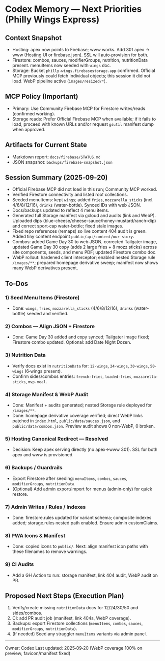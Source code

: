 # Codex Memory — Next Priorities (Philly Wings Express)

## Context Snapshot
- Hosting: apex now points to Firebase; www works. Add 301 apex → www (Hosting UI or firebase.json). SSL will auto‑provision for both.
- Firestore: combos, sauces, modifierGroups, nutrition, nutritionData present. menuItems now seeded with `wings` doc.
- Storage: Bucket `philly-wings.firebasestorage.app` confirmed. Official MCP previously could fetch individual objects; this session it did not load. WebP pipeline active (`images/resized/*`).

## MCP Policy (Important)
- Primary: Use Community Firebase MCP for Firestore writes/reads (confirmed working).
- Storage reads: Prefer Official Firebase MCP when available; if it fails to load, proceed with known URLs and/or request `gsutil` manifest dump when approved.

## Artifacts for Current State
- Markdown report: `docs/firebase/STATUS.md`
- JSON snapshot: `backups/firebase-snapshot.json`

## Session Summary (2025‑09‑20)
- Official Firebase MCP did not load in this run; Community MCP worked.
- Verified Firestore connectivity and listed root collections.
- Seeded menuItems: kept `wings`; added `fries`, `mozzarella_sticks` (incl. 4/6/8/12/16), `drinks` (water-bottle). Synced IDs with web JSON.
- Docs/backups updated to reflect 4 menu items.
- Generated full Storage manifest via gcloud and audits (link and WebP). Uploaded dips (blue-cheese/cheese-sauce/honey-mustard/ranch-dip) and correct sport‑cap water-bottle; fixed stale images.
- Fixed repo references (remaps) so live content 404 audit is green. Added tiny content endpoint `public/api/content/our-story`.
- Combos: added Game Day 30 to web JSON, corrected Tailgater image, updated Game Day 30 copy (adds 2 large fries + 8 mozz sticks) across site components, seeds, and menu PDF; updated Firestore combo doc.
- WebP rollout: hardened client interceptor; enabled nested Storage rule `/images/**`; prepared homepage derivative sweep; manifest now shows many WebP derivatives present.

## To‑Dos

### 1) Seed Menu Items (Firestore)
- Done: `wings`, `fries`, `mozzarella_sticks` (4/6/8/12/16), `drinks` (water-bottle) seeded and verified.

### 2) Combos — Align JSON + Firestore
- Done: Game Day 30 added and copy synced; Tailgater image fixed; Firestore combo updated. Optional: add Date Night Dozen.

### 3) Nutrition Data
- Verify docs exist in `nutritionData` for: `12-wings`, `24-wings`, `30-wings`, `50-wings` (6‑wings present).
- Confirm sides/combos entries: `french-fries`, `loaded-fries`, `mozzarella-sticks`, `mvp-meal`.

### 4) Storage Manifest & WebP Audit
- Done: Manifest + audits generated; nested Storage rule deployed for `/images/**`.
- Done: homepage derivative coverage verified; direct WebP links patched in `index.html`, `public/data/sauces.json`, and `public/data/combos.json`. Preview audit shows 0 non‑WebP, 0 broken.

### 5) Hosting Canonical Redirect — Resolved
- Decision: Keep apex serving directly (no apex→www 301). SSL for both apex and www is provisioned.

### 6) Backups / Guardrails
- Export Firestore after seeding: `menuItems`, `combos`, `sauces`, `modifierGroups`, `nutritionData`.
- (Optional) Add admin export/import for menus (admin‑only) for quick restore.

### 7) Admin Writes / Rules / Indexes
- Done: firestore.rules updated for variant schema; composite indexes added; storage.rules nested path enabled. Ensure admin customClaims.

### 8) PWA Icons & Manifest
- Done: copied icons to `public/`. Next: align manifest icon paths with these filenames to remove warnings.

### 9) CI Audits
- Add a GH Action to run: storage manifest, link 404 audit, WebP audit on PR.

## Proposed Next Steps (Execution Plan)
1) Verify/create missing `nutritionData` docs for 12/24/30/50 and sides/combos.
2) CI: add PR audit job (manifest, link 404s, WebP coverage).
3) Backups: export Firestore collections (`menuItems`, `combos`, `sauces`, `modifierGroups`, `nutritionData`).
4) (If needed) Seed any straggler `menuItems` variants via admin panel.

---
Owner: Codex
Last updated: 2025‑09‑20 (WebP coverage 100% on preview; favicon/manifest fixed)
